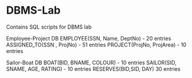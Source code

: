 # DBMS-Lab
Contains SQL scripts for DBMS lab


Employee-Project DB
EMPLOYEE(SSN, Name, DeptNo) - 20 entries
ASSIGNED_TO(SSN , ProjNo)  - 51 entries
PROJECT(ProjNo, ProjArea)  - 10 entries


Sailor-Boat DB
BOAT(BID, BNAME, COLOUR) - 10 entries
SAILOR(SID, SNAME, AGE, RATING) - 10 entries
RESERVES(BID,SID, DAY) 30 entries

